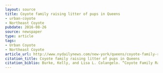 ```yaml
---
layout: source
title: Coyote family raising litter of pups in Queens  
- urban-coyote
- Northeast Coyote
pubdate: 2016-08-26
source: newspaper
type: article
tags:
- Urban Coyote
- Northeast Coyote
article_url: http://www.nydailynews.com/new-york/queens/coyote-family-raising-litter-pups-queens-article-1.2766744
citation_title: Coyote family raising litter of pups in Queens   
citation_biblio: Burke, Kelly, and Lisa L. Colangelo. “Coyote Family Raising Litter of Pups in Queens.” NY Daily News. A coyote family has put down roots in Queens, raising a large litter of pups in the shadow of LaGuardia Airport and the bridge to Rikers Island.
---
```

